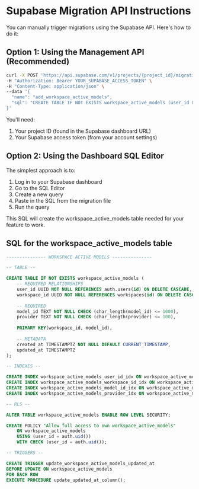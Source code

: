 # Supabase Migration API Instructions

You can manually trigger migrations using the Supabase API. Here's how to do it:

## Option 1: Using the Management API (Recommended)

```bash
curl -X POST 'https://api.supabase.com/v1/projects/{project_id}/migrations' \
-H "Authorization: Bearer YOUR_SUPABASE_ACCESS_TOKEN" \
-H "Content-Type: application/json" \
--data '{
  "name": "add_workspace_active_models",
  "sql": "CREATE TABLE IF NOT EXISTS workspace_active_models (user_id UUID NOT NULL REFERENCES auth.users(id) ON DELETE CASCADE, workspace_id UUID NOT NULL REFERENCES workspaces(id) ON DELETE CASCADE, model_id TEXT NOT NULL CHECK (char_length(model_id) <= 1000), provider TEXT NOT NULL CHECK (char_length(provider) <= 100), PRIMARY KEY(workspace_id, model_id), created_at TIMESTAMPTZ NOT NULL DEFAULT CURRENT_TIMESTAMP, updated_at TIMESTAMPTZ); CREATE INDEX workspace_active_models_user_id_idx ON workspace_active_models(user_id); CREATE INDEX workspace_active_models_workspace_id_idx ON workspace_active_models(workspace_id); CREATE INDEX workspace_active_models_model_id_idx ON workspace_active_models(model_id); CREATE INDEX workspace_active_models_provider_idx ON workspace_active_models(provider); ALTER TABLE workspace_active_models ENABLE ROW LEVEL SECURITY; CREATE POLICY \"Allow full access to own workspace_active_models\" ON workspace_active_models USING (user_id = auth.uid()) WITH CHECK (user_id = auth.uid()); CREATE TRIGGER update_workspace_active_models_updated_at BEFORE UPDATE ON workspace_active_models FOR EACH ROW EXECUTE PROCEDURE update_updated_at_column();"
}'
```

You'll need:
1. Your project ID (found in the Supabase dashboard URL)
2. Your Supabase access token (from your account settings)

## Option 2: Using the Dashboard SQL Editor

The simplest approach is to:

1. Log in to your Supabase dashboard
2. Go to the SQL Editor
3. Create a new query
4. Paste in the SQL from the migration file
5. Run the query

This SQL will create the workspace_active_models table needed for your feature to work.

## SQL for the workspace_active_models table

```sql
--------------- WORKSPACE ACTIVE MODELS ---------------

-- TABLE --

CREATE TABLE IF NOT EXISTS workspace_active_models (
    -- REQUIRED RELATIONSHIPS
    user_id UUID NOT NULL REFERENCES auth.users(id) ON DELETE CASCADE,
    workspace_id UUID NOT NULL REFERENCES workspaces(id) ON DELETE CASCADE,
    
    -- REQUIRED
    model_id TEXT NOT NULL CHECK (char_length(model_id) <= 1000),
    provider TEXT NOT NULL CHECK (char_length(provider) <= 100),
    
    PRIMARY KEY(workspace_id, model_id),
    
    -- METADATA
    created_at TIMESTAMPTZ NOT NULL DEFAULT CURRENT_TIMESTAMP,
    updated_at TIMESTAMPTZ
);

-- INDEXES --

CREATE INDEX workspace_active_models_user_id_idx ON workspace_active_models(user_id);
CREATE INDEX workspace_active_models_workspace_id_idx ON workspace_active_models(workspace_id);
CREATE INDEX workspace_active_models_model_id_idx ON workspace_active_models(model_id);
CREATE INDEX workspace_active_models_provider_idx ON workspace_active_models(provider);

-- RLS --

ALTER TABLE workspace_active_models ENABLE ROW LEVEL SECURITY;

CREATE POLICY "Allow full access to own workspace_active_models"
    ON workspace_active_models
    USING (user_id = auth.uid())
    WITH CHECK (user_id = auth.uid());

-- TRIGGERS --

CREATE TRIGGER update_workspace_active_models_updated_at
BEFORE UPDATE ON workspace_active_models
FOR EACH ROW
EXECUTE PROCEDURE update_updated_at_column();
``` 